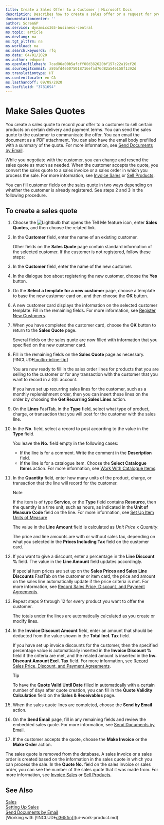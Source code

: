 ```yaml
---
title: Create a Sales Offer to a Customer | Microsoft Docs
description: Describes how to create a sales offer or a request for proposal (RFQ) document to record your offer to a customer to sell products under certain terms.
documentationcenter: ''
author: SorenGP
ms.service: dynamics365-business-central
ms.topic: article
ms.devlang: na
ms.tgt_pltfrm: na
ms.workload: na
ms.search.keywords: rfq
ms.date: 04/01/2020
ms.author: edupont
ms.openlocfilehash: 7cad06a00b5afcff00d382620bf157c22a19cf26
ms.sourcegitcommit: a80afd4e5075018716efad76d82a54e158f1392d
ms.translationtype: HT
ms.contentlocale: en-CA
ms.lasthandoff: 09/09/2020
ms.locfileid: "3781694"
---
```

# <a name="make-sales-quotes"></a>Make Sales Quotes
You create a sales quote to record your offer to a customer to sell certain products on certain delivery and payment terms. You can send the sales quote to the customer to communicate the offer. You can email the document as a PDF attachment. You can also have the email body prefilled with a summary of the quote. For more information, see [Send Documents by Email](ui-how-send-documents-email.md).

While you negotiate with the customer, you can change and resend the sales quote as much as needed. When the customer accepts the quote, you convert the sales quote to a sales invoice or a sales order in which you process the sale. For more information, see [Invoice Sales](sales-how-invoice-sales.md) or [Sell Products](sales-how-sell-products.md).

You can fill customer fields on the sales quote in two ways depending on whether the customer is already registered. See steps 2 and 3 in the following procedure.

## <a name="to-create-a-sales-quote"></a>To create a sales quote
1. Choose the ![Lightbulb that opens the Tell Me feature](media/ui-search/search_small.png "Tell me what you want to do") icon, enter **Sales Quotes**, and then choose the related link.
2. In the **Customer** field, enter the name of an existing customer.

   Other fields on the **Sales Quote** page contain standard information of the selected customer. If the customer is not registered, follow these steps:
3. In the **Customer** field, enter the name of the new customer.
4. In the dialogue box about registering the new customer, choose the **Yes** button.
5. On the **Select a template for a new customer** page, choose a template to base the new customer card on, and then choose the **OK** button.
6. A new customer card displays the information on the selected customer template. Fill in the remaining fields. For more information, see [Register New Customers](sales-how-register-new-customers.md).  
7. When you have completed the customer card, choose the **OK** button to return to the **Sales Quote** page.

   Several fields on the sales quote are now filled with information that you specified on the new customer card.  
8. Fill in the remaining fields on the **Sales Quote** page as necessary. [!INCLUDE[tooltip-inline-tip](includes/tooltip-inline-tip_md.md)]  

    You are now ready to fill in the sales order lines for products that you are selling to the customer or for any transaction with the customer that you want to record in a G/L account.   

    If you have set up recurring sales lines for the customer, such as a monthly replenishment order, then you can insert these lines on the order by choosing the **Get Recurring Sales Lines** action.  

9. On the **Lines** FastTab, in the **Type** field, select what type of product, charge, or transaction that you will post for the customer with the sales line.
10. In the **No.** field, select a record to post according to the value in the **Type** field.

    You leave the **No.** field empty in the following cases:
    - If the line is for a comment. Write the comment in the **Description** field.
    - If the line is for a catalogue item. Choose the **Select Catalogue Items** action. For more information, see [Work With Catalogue Items](inventory-how-work-nonstock-items.md).

11. In the **Quantity** field, enter how many units of the product, charge, or transaction that the line will record for the customer.

    > [!NOTE]  
    >  If the item is of type **Service**, or the **Type** field contains **Resource**, then the quantity is a time unit, such as hours, as indicated in the **Unit of Measure Code** field on the line. For more information, see [Set Up Item Units of Measure](inventory-how-setup-units-of-measure.md)

    The value in the **Line Amount** field is calculated as *Unit Price* x *Quantity*.  

    The price and line amounts are with or without sales tax, depending on what you selected in the **Prices Including Tax** field on the customer card.  
12. If you want to give a discount, enter a percentage in the **Line Discount %** field. The value in the **Line Amount** field updates accordingly.  

    If special item prices are set up on the **Sales Prices and Sales Line Discounts** FastTab on the customer or item card, the price and amount on the sales line automatically update if the price criteria is met. For more information, see [Record Sales Price, Discount, and Payment Agreements](sales-how-record-sales-price-discount-payment-agreements.md).  
13. Repeat steps 9 through 12 for every product you want to offer the customer.

    The totals under the lines are automatically calculated as you create or modify lines.  
14. In the **Invoice Discount Amount** field, enter an amount that should be deducted from the value shown in the **Total Incl. Tax** field.

    If you have set up invoice discounts for the customer, then the specified percentage value is automatically inserted in the **Invoice Discount %** field if the criteria are met, and the related amount is inserted in the **Inv. Discount Amount Excl. Tax** field. For more information, see [Record Sales Price, Discount, and Payment Agreements](sales-how-record-sales-price-discount-payment-agreements.md).

    > [!TIP]
    > To have the **Quote Valid Until Date** filled in automatically with a certain number of days after quote creation, you can fill in the **Quote Validity Calculation** field on the **Sales & Receivables** page.

15. When the sales quote lines are completed, choose the **Send by Email** action.
16. On the **Send Email** page, fill in any remaining fields and review the embedded sales quote. For more information, see [Send Documents by Email](ui-how-send-documents-email.md).
17. If the customer accepts the quote, choose the **Make Invoice** or the **Make Order** action.

The sales quote is removed from the database. A sales invoice or a sales order is created based on the information in the sales quote in which you can process the sale. In the **Quote No.** field on the sales invoice or sales order, you can see the number of the sales quote that it was made from. For more information, see [Invoice Sales](sales-how-invoice-sales.md) or [Sell Products](sales-how-sell-products.md).

## <a name="see-also"></a>See Also
[Sales](sales-manage-sales.md)  
[Setting Up Sales](sales-setup-sales.md)  
[Send Documents by Email](ui-how-send-documents-email.md)  
[Working with [!INCLUDE[d365fin](includes/d365fin_md.md)]](ui-work-product.md)
